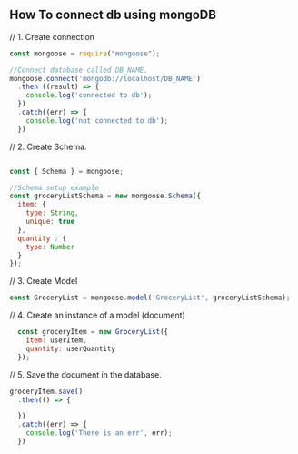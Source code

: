 ## How To connect db using mongoDB

// 1. Create connection

````javascript
const mongoose = require("mongoose");

//Connect database called DB_NAME.
mongoose.connect('mongodb://localhost/DB_NAME')
  .then ((result) => {
    console.log('connected to db');
  })
  .catch((err) => {
    console.log('not connected to db');
  })


````

// 2. Create Schema.

````javascript

const { Schema } = mongoose;

//Schema setup example
const groceryListSchema = new mongoose.Schema({
  item: {
    type: String,
    unique: true
  },
  quantity : {
    type: Number
  }
});
````

// 3. Create Model

````javascript
const GroceryList = mongoose.model('GroceryList', groceryListSchema);
````

// 4. Create an instance of a model (document)

````javascript
  const groceryItem = new GroceryList({
    item: userItem,
    quantity: userQuantity
  });
````

// 5. Save the document in the database.

````javascript
groceryItem.save()
  .then(() => {

  })
  .catch((err) => {
    console.log('There is an err', err);
  })

````